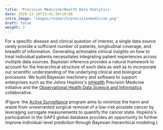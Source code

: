 ```yaml
---
title: 'Precision Medicine/Health Data Analytics'
date: 2020-12-20T13:41:30+10:00
intro_image: "images/research/precisionmedicine.png"
draft: false
weight: 3
---
```


For a specific disease and clinical question of interest, a single data source rarely provide a sufficient number of patients, longitudinal coverage, and breadth of information. Generating actionable clinical insights on how to treat individual patients necessitates integrating patient experiences across multiple data sources. Bayesian inference provides a natural framework to account for the hierarchical structure of such data as well as to incorporate our scientific understanding of the underlying clinical and biological processes. We build Bayesian machinery and software to support enterprises such as the Johns Hopkins's [inHealth](https://www.hopkinsmedicine.org/inhealth/) Precision Medicine initiative and the [Observational Health Data Science and Informatics](https://ohdsi.org/) collaborative.

(Figure: the [Active Surveillance](https://tic.jh.edu/work/active-care/) program aims to minimize the harm and waste from unwarranted surgical removal of a low-risk prostate cancer by leveraging surrogate measurements to quantify the cancer state. Hopkins's participation in the GAP3 global database provides an opportunity to further improve individual-level prediction through Bayesian hierarchical modeling.)
